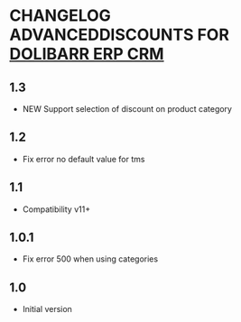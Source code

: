 # CHANGELOG ADVANCEDDISCOUNTS FOR <a href="https://www.dolibarr.org">DOLIBARR ERP CRM</a>

## 1.3

- NEW Support selection of discount on product category

## 1.2

- Fix error no default value for tms

## 1.1

- Compatibility v11+

## 1.0.1

- Fix error 500 when using categories

## 1.0

- Initial version

